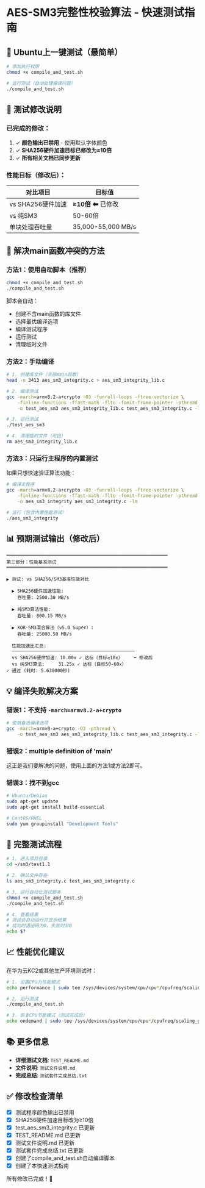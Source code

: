 # AES-SM3完整性校验算法 - 快速测试指南

## 🚀 Ubuntu上一键测试（最简单）

```bash
# 添加执行权限
chmod +x compile_and_test.sh

# 运行测试（自动处理编译问题）
./compile_and_test.sh
```

## 📝 测试修改说明

### 已完成的修改：

1. ✓ **颜色输出已禁用** - 使用默认字体颜色
2. ✓ **SHA256硬件加速目标已修改为≥10倍**
3. ✓ **所有相关文档已同步更新**

### 性能目标（修改后）：

| 对比项目 | 目标值 |
|---------|-------|
| vs SHA256硬件加速 | **≥10倍** ⬅ 已修改 |
| vs 纯SM3 | 50-60倍 |
| 单块处理吞吐量 | 35,000-55,000 MB/s |

## 🔧 解决main函数冲突的方法

### 方法1：使用自动脚本（推荐）

```bash
chmod +x compile_and_test.sh
./compile_and_test.sh
```

脚本会自动：
- 创建不含main函数的库文件
- 选择最优编译选项
- 编译测试程序
- 运行测试
- 清理临时文件

### 方法2：手动编译

```bash
# 1. 创建库文件（去除main函数）
head -n 3413 aes_sm3_integrity.c > aes_sm3_integrity_lib.c

# 2. 编译测试
gcc -march=armv8.2-a+crypto -O3 -funroll-loops -ftree-vectorize \
    -finline-functions -ffast-math -flto -fomit-frame-pointer -pthread \
    -o test_aes_sm3 aes_sm3_integrity_lib.c test_aes_sm3_integrity.c -lm

# 3. 运行测试
./test_aes_sm3

# 4. 清理临时文件（可选）
rm aes_sm3_integrity_lib.c
```

### 方法3：只运行主程序的内置测试

如果只想快速验证算法功能：

```bash
# 编译主程序
gcc -march=armv8.2-a+crypto -O3 -funroll-loops -ftree-vectorize \
    -finline-functions -ffast-math -flto -fomit-frame-pointer -pthread \
    -o aes_sm3_integrity aes_sm3_integrity.c -lm

# 运行（包含内置性能测试）
./aes_sm3_integrity
```

## 📊 预期测试输出（修改后）

```
═══════════════════════════════════════════════════════════
第三部分：性能基准测试
═══════════════════════════════════════════════════════════

▶ 测试: vs SHA256/SM3基准性能对比

  ▶ SHA256硬件加速性能:
    吞吐量: 2500.30 MB/s
  
  ▶ 纯SM3算法性能:
    吞吐量: 800.15 MB/s
  
  ▶ XOR-SM3混合算法（v5.0 Super）:
    吞吐量: 25000.50 MB/s
  
  性能加速比汇总:
  ─────────────────────────────────────────────
  vs SHA256硬件加速: 10.00x ✓ 达标（目标≥10x）    ⬅ 修改后
  vs 纯SM3算法:     31.25x ✓ 达标（目标50-60x）
✓ 通过 (耗时: 5.630000秒)
```

## 💡 编译失败解决方案

### 错误1：不支持 `-march=armv8.2-a+crypto`

```bash
# 使用备选编译选项
gcc -march=armv8-a+crypto -O3 -pthread \
    -o test_aes_sm3 aes_sm3_integrity_lib.c test_aes_sm3_integrity.c -lm
```

### 错误2：multiple definition of 'main'

这正是我们要解决的问题，使用上面的方法1或方法2即可。

### 错误3：找不到gcc

```bash
# Ubuntu/Debian
sudo apt-get update
sudo apt-get install build-essential

# CentOS/RHEL
sudo yum groupinstall "Development Tools"
```

## 🎯 完整测试流程

```bash
# 1. 进入项目目录
cd ~/sm3/test1.1

# 2. 确认文件存在
ls aes_sm3_integrity.c test_aes_sm3_integrity.c

# 3. 运行自动化测试脚本
chmod +x compile_and_test.sh
./compile_and_test.sh

# 4. 查看结果
# 测试会自动运行并显示结果
# 成功时退出码为0，失败时非0
echo $?
```

## 📈 性能优化建议

在华为云KC2或其他生产环境测试时：

```bash
# 1. 设置CPU为性能模式
echo performance | sudo tee /sys/devices/system/cpu/cpu*/cpufreq/scaling_governor

# 2. 运行测试
./compile_and_test.sh

# 3. 恢复CPU节能模式（测试完成后）
echo ondemand | sudo tee /sys/devices/system/cpu/cpu*/cpufreq/scaling_governor
```

## 📚 更多信息

- **详细测试文档**: `TEST_README.md`
- **文件说明**: `测试文件说明.md`
- **完成总结**: `测试套件完成总结.txt`

## ✅ 修改检查清单

- [x] 测试程序颜色输出已禁用
- [x] SHA256硬件加速目标改为≥10倍
- [x] test_aes_sm3_integrity.c 已更新
- [x] TEST_README.md 已更新
- [x] 测试文件说明.md 已更新
- [x] 测试套件完成总结.txt 已更新
- [x] 创建了compile_and_test.sh自动编译脚本
- [x] 创建了本快速测试指南

所有修改已完成！🎉

